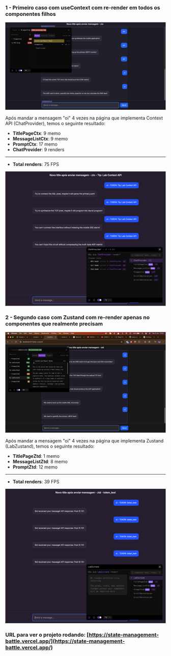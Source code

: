 ### 1 - Primeiro caso com useContext com re-render em todos os componentes filhos

![Performance Analysis - First Case](./assets/first_case.png)


Após mandar a mensagem "oi" 4 vezes na página que implementa Context API (ChatProvider), temos o seguinte resultado:

- **TitlePageCtx**: 9 memo
- **MessageListCtx**: 9 memo
- **PromptCtx**: 17 memo
- **ChatProvider**: 9 renders
__________
- **Total renders**: 75 FPS

![Performance Analysis - First Case](./assets/fps_ctx.png)

### 2 - Segundo caso com Zustand com re-render apenas no componentes que realmente precisam

![Performance Analysis - Second Case](./assets/second_case.png)

Após mandar a mensagem "oi" 4 vezes na página que implementa Zustand (LabZustand), temos o seguinte resultado:

- **TitlePageZtd**: 1 memo
- **MessageListZtd**: 8 memo
- **PromptZtd**: 12 memo
__________
- **Total renders**: 39 FPS


![Performance Analysis - First Case](./assets/fps_zdt.png)

### URL para ver o projeto rodando: [https://state-management-battle.vercel.app/](https://state-management-battle.vercel.app/)